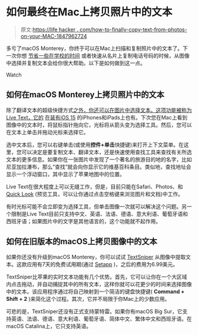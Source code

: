 # 如何最终在Mac上拷贝照片中的文本

> 原文:[https://life hacker . com/how-to-finally-copy-text-from-photos-on-your-MAC-1847962724](https://lifehacker.com/how-to-finally-copy-text-from-photos-on-your-mac-1847962724)

多亏了macOS Monterey，你终于可以在Mac上扫描和复制照片中的文本了。下一次你想 [节省一些在学校的时间](https://lifehacker.com/how-kids-are-using-iphones-to-cheat-at-school-and-how-1847889748) 或者快速从名片上复制电话号码的时候，从图像中选择并复制文本会给你很大帮助。以下是如何做到这一点。

Watch

## 如何在macOS Monterey上拷贝照片中的文本

除了翻译文本的超级快捷方式[之外，你还可以在图片中选择文本。这项功能被称为Live Text，它的](https://lifehacker.com/31-new-macos-monterey-features-youll-actually-want-to-u-1847900965) [在装有iOS 15](https://lifehacker.com/how-to-use-live-text-the-best-new-feature-in-ios-15-1847649795) 的iPhones和iPads上也有。下次您在Mac上看到图像中的文本时，将鼠标指针拖向它，光标将从箭头变为选择工具。然后，您可以在文本上单击并拖动光标来选择它。

选中文本后，您可以右键单击(或使用**控件+单击**快捷键)来打开上下文菜单。在这里，您可以决定是要复制文本、翻译文本，还是快速使用查找工具来查找有关所选文本的更多信息。如果你在一张图片中发现了一个著名的旅游目的地的名字，比如尼亚加拉瀑布，那么“查找”就会向你显示它的维基百科条目。类似地，查找地址会显示一个浮动窗口，其中显示了苹果地图中的位置。

Live Text在很大程度上可以无缝工作，但是，目前只能在Safari、Photos、和 [Quick Look](https://support.apple.com/en-sg/guide/mac-help/mh14119/mac) (预览工具，可以让你通过点击空格键来浏览图片和文档)中工作。

有时光标可能不会立即变为选择工具，但单击图像一次就可以解决这个问题。另一个限制是Live Text目前只支持中文、英语、法语、德语、意大利语、葡萄牙语和西班牙语；如果图片中的文字是其他语言的，这个功能就不起作用。

## 如何在旧版本的macOS上拷贝图像中的文本

如果你还没有升级到macOS Monterey，你可以试试 [TextSniper](https://textsniper.app) 从图像中提取文本。这款应用有7天的免费试用期(通过 [Setapp](https://lifehacker.com/the-best-windows-and-mac-bundles-for-heavy-discounts-on-1831107730) )，之后的费用为6.99美元。

TextSniper比苹果的实时文本功能有几个优势。首先，它可以让你在一个大区域内点击拖动，并自动捕捉其中的所有文本，这样你就可以花更少的时间来选择图像中的文本。该应用程序通过将自己映射到一个简洁的键盘快捷键( **Command + Shift + 2** )来简化这个过程。其次，它并不局限于你Mac上的少数应用。

可悲的是，TextSniper还没有正式支持蒙特雷。如果你有macOS Big Sur，它支持英语、法语、德语、意大利语、葡萄牙语、简体中文、繁体中文和西班牙语。在macOS Catalina上，它只支持英语。